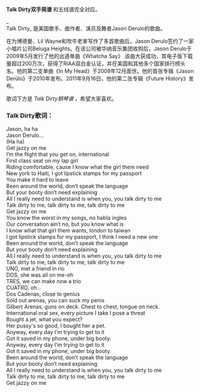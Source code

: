 

**Talk Dirty双手简谱** 和五线谱完全对应。

_  
Talk Dirty_ 是美国歌手、曲作者、演员及舞者Jason Derulo的歌曲。

  
在为博德曼、Lil Wayne和吹牛老爹写作了多首歌曲后，Jason Derulo签约了一家小唱片公司Beluga
Heights。在该公司被华纳音乐集团收购后，Jason Derulo于2009年5月发行了他的出道单曲《Whatcha
Say》.该曲大获成功，其电子版下载量超过200万次，获得了RIAA双白金认证，并在美国和其他多个国家排行榜头名。他的第二支单曲《In My
Head》于2009年12月面世。他的首张专辑《Jason Derülo》于2010年发布。2011年9月16日，他的第二张专辑《Future
History》发布。

  
歌词下方是 _Talk Dirty钢琴谱_ ，希望大家喜欢。

### Talk Dirty歌词：

Jason, ha ha  
Jason Derulo…  
(Ha ha)  
Get jazzy on me  
I’m the flight that you get on, international  
First class seat on my lap girl  
Riding comfortable, cause I know what the girl them need  
New york to Haiti, I got lipstick stamps for my passport  
You make it hard to leave  
Been around the world, don’t speak the language  
But your booty don’t need explaining  
All I really need to understand is when you, you talk dirty to me  
Talk dirty to me, talk dirty to me, talk dirty to me  
Get jazzy on me  
You know the worst in my songs, no habla ingles  
Our conversation ain’t no, but you know what is  
I know what that girl them wants, london to taiwan  
I got lipstick stamps for my passport, I think I need a new one  
Been around the world, don’t speak the language  
But your booty don’t need explaining  
All I really need to understand is when you, you talk dirty to me  
Talk dirty to me, talk dirty to me, talk dirty to me  
UNO, met a friend in rio  
DOS, she was all on me-oh  
TRES, we can make now a trio  
CUATRO, oh…  
Dos Cadenas, close to genius  
Sold out arenas, you can suck my penis  
Gilbert Arenas, guns on deck. Chest to chest, tongue on neck.  
International oral sex, every picture I take I pose a threat  
Bought a jet, what you expect?  
Her pussy's so good, I bought her a pet.  
Anyway, every day I'm trying to get to it  
Got it saved in my phone, under big booty.  
Anyway, every day I'm trying to get to it  
Got it saved in my phone, under big booty.  
Been around the world, don’t speak the language  
But your booty don’t need explaining  
All I really need to understand is when you, you talk dirty to me  
Talk dirty to me, talk dirty to me, talk dirty to me  
Get jazzy on me

